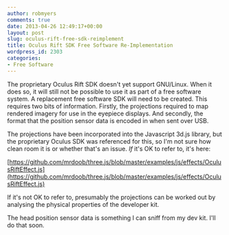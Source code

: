 ```yaml
---
author: robmyers
comments: true
date: 2013-04-26 12:49:17+00:00
layout: post
slug: oculus-rift-free-sdk-reimplement
title: Oculus Rift SDK Free Software Re-Implementation
wordpress_id: 2303
categories:
- Free Software
---
```


The proprietary Oculus Rift SDK doesn't yet support GNU/Linux. When it does so, it will still not be possible to use it as part of a free software system. A replacement free software SDK will need to be created. This requires two bits of information. Firstly, the projections required to map rendered imagery for use in the eyepiece displays. And secondly, the format that the position sensor data is encoded in when sent over USB.

The projections have been incorporated into the Javascript 3d.js library, but the proprietary Oculus SDK was referenced for this, so I'm not sure how clean room it is or whether that's an issue. *If* it's OK to refer to, it's here:

[https://github.com/mrdoob/three.js/blob/master/examples/js/effects/OculusRiftEffect.js](https://github.com/mrdoob/three.js/blob/master/examples/js/effects/OculusRiftEffect.js)

If it's not OK to refer to, presumably the projections can be worked out by analysing the physical properties of the developer kit.

The head position sensor data is something I can sniff from my dev kit. I'll do that soon.
